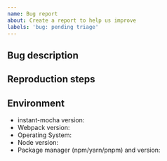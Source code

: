 ```yaml
---
name: Bug report
about: Create a report to help us improve
labels: 'bug: pending triage'
---
```


## Bug description
<!--
  A clear and concise description of what the expected behavior is and what happened instead.
-->

## Reproduction steps
<!--
  Providing reproduction steps are crucial for communicating the problem.

  Please open a PR with a failing test case or provide a link to a repo that can reproduce the problem you ran into.

  Keep your reproductions minimal. Follow guidelines here: https://stackoverflow.com/help/minimal-reproducible-example
-->

## Environment

- instant-mocha version:
- Webpack version:
- Operating System:
- Node version:
- Package manager (npm/yarn/pnpm) and version:
